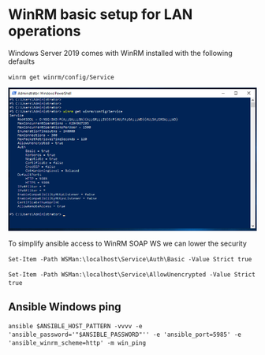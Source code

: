 # WinRM basic setup for LAN operations

Windows Server 2019 comes with WinRM installed with the following defaults

`winrm get winrm/config/Service`

![winrm-get-config-service](./pics/winrm-get-config-service.png "winrm-get-config-service")

To simplify ansible access to WinRM SOAP WS we can lower the security

`Set-Item -Path WSMan:\localhost\Service\Auth\Basic -Value Strict true`

`Set-Item -Path WSMan:\localhost\Service\AllowUnencrypted -Value Strict true`

## Ansible Windows ping

`ansible $ANSIBLE_HOST_PATTERN -vvvv -e 'ansible_password='"$ANSIBLE_PASSWORD"'' -e 'ansible_port=5985' -e 'ansible_winrm_scheme=http' -m win_ping`
